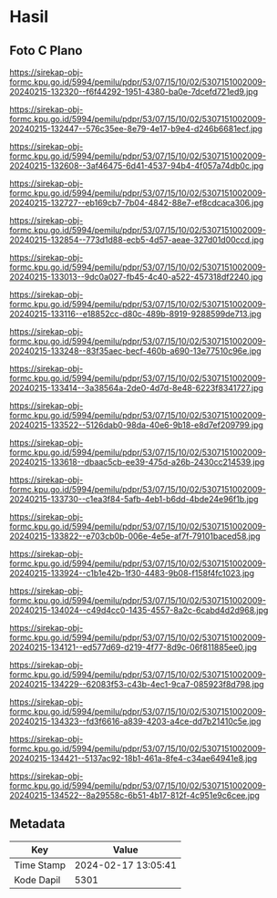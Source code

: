 # Hasil

## Foto C Plano

https://sirekap-obj-formc.kpu.go.id/5994/pemilu/pdpr/53/07/15/10/02/5307151002009-20240215-132320--f6f44292-1951-4380-ba0e-7dcefd721ed9.jpg

https://sirekap-obj-formc.kpu.go.id/5994/pemilu/pdpr/53/07/15/10/02/5307151002009-20240215-132447--576c35ee-8e79-4e17-b9e4-d246b6681ecf.jpg

https://sirekap-obj-formc.kpu.go.id/5994/pemilu/pdpr/53/07/15/10/02/5307151002009-20240215-132608--3af46475-6d41-4537-94b4-4f057a74db0c.jpg

https://sirekap-obj-formc.kpu.go.id/5994/pemilu/pdpr/53/07/15/10/02/5307151002009-20240215-132727--eb169cb7-7b04-4842-88e7-ef8cdcaca306.jpg

https://sirekap-obj-formc.kpu.go.id/5994/pemilu/pdpr/53/07/15/10/02/5307151002009-20240215-132854--773d1d88-ecb5-4d57-aeae-327d01d00ccd.jpg

https://sirekap-obj-formc.kpu.go.id/5994/pemilu/pdpr/53/07/15/10/02/5307151002009-20240215-133013--9dc0a027-fb45-4c40-a522-457318df2240.jpg

https://sirekap-obj-formc.kpu.go.id/5994/pemilu/pdpr/53/07/15/10/02/5307151002009-20240215-133116--e18852cc-d80c-489b-8919-9288599de713.jpg

https://sirekap-obj-formc.kpu.go.id/5994/pemilu/pdpr/53/07/15/10/02/5307151002009-20240215-133248--83f35aec-becf-460b-a690-13e77510c96e.jpg

https://sirekap-obj-formc.kpu.go.id/5994/pemilu/pdpr/53/07/15/10/02/5307151002009-20240215-133414--3a38564a-2de0-4d7d-8e48-6223f8341727.jpg

https://sirekap-obj-formc.kpu.go.id/5994/pemilu/pdpr/53/07/15/10/02/5307151002009-20240215-133522--5126dab0-98da-40e6-9b18-e8d7ef209799.jpg

https://sirekap-obj-formc.kpu.go.id/5994/pemilu/pdpr/53/07/15/10/02/5307151002009-20240215-133618--dbaac5cb-ee39-475d-a26b-2430cc214539.jpg

https://sirekap-obj-formc.kpu.go.id/5994/pemilu/pdpr/53/07/15/10/02/5307151002009-20240215-133730--c1ea3f84-5afb-4eb1-b6dd-4bde24e96f1b.jpg

https://sirekap-obj-formc.kpu.go.id/5994/pemilu/pdpr/53/07/15/10/02/5307151002009-20240215-133822--e703cb0b-006e-4e5e-af7f-79101baced58.jpg

https://sirekap-obj-formc.kpu.go.id/5994/pemilu/pdpr/53/07/15/10/02/5307151002009-20240215-133924--c1b1e42b-1f30-4483-9b08-f158f4fc1023.jpg

https://sirekap-obj-formc.kpu.go.id/5994/pemilu/pdpr/53/07/15/10/02/5307151002009-20240215-134024--c49d4cc0-1435-4557-8a2c-6cabd4d2d968.jpg

https://sirekap-obj-formc.kpu.go.id/5994/pemilu/pdpr/53/07/15/10/02/5307151002009-20240215-134121--ed577d69-d219-4f77-8d9c-06f811885ee0.jpg

https://sirekap-obj-formc.kpu.go.id/5994/pemilu/pdpr/53/07/15/10/02/5307151002009-20240215-134229--62083f53-c43b-4ec1-9ca7-085923f8d798.jpg

https://sirekap-obj-formc.kpu.go.id/5994/pemilu/pdpr/53/07/15/10/02/5307151002009-20240215-134323--fd3f6616-a839-4203-a4ce-dd7b21410c5e.jpg

https://sirekap-obj-formc.kpu.go.id/5994/pemilu/pdpr/53/07/15/10/02/5307151002009-20240215-134421--5137ac92-18b1-461a-8fe4-c34ae64941e8.jpg

https://sirekap-obj-formc.kpu.go.id/5994/pemilu/pdpr/53/07/15/10/02/5307151002009-20240215-134522--8a29558c-6b51-4b17-812f-4c951e9c6cee.jpg


## Metadata

| Key        | Value               |
| ---------- | ------------------- |
| Time Stamp | 2024-02-17 13:05:41 |
| Kode Dapil | 5301                |



